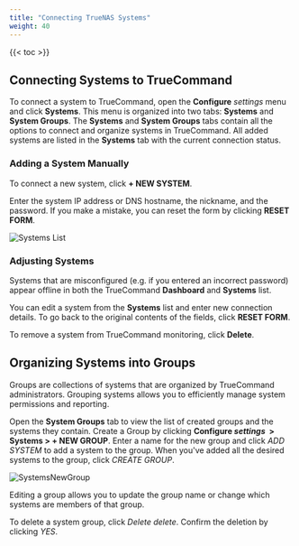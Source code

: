 ```yaml
---
title: "Connecting TrueNAS Systems"
weight: 40
---
```


{{< toc >}}

## Connecting Systems to TrueCommand

To connect a system to TrueCommand, open the **Configure** <i class="material-icons" aria-hidden="true" title="Settings">settings</i> menu and click **Systems**.
This menu is organized into two tabs: **Systems** and **System Groups**.
The **Systems** and **System Groups** tabs contain all the options to connect and organize systems in TrueCommand.
All added systems are listed in the **Systems** tab with the current connection status.

### Adding a System Manually

To connect a new system, click **+ NEW SYSTEM**.

Enter the system IP address or DNS hostname, the nickname, and the password.
If you make a mistake, you can reset the form by clicking **RESET FORM**.

![Systems List](/images/TrueCommand/2.0/SystemsPage.png "Systems List")

### Adjusting Systems

Systems that are misconfigured (e.g. if you entered an incorrect password) appear offline in both the TrueCommand **Dashboard** and **Systems** list.

You can edit a system from the **Systems** list and enter new connection details. To go back to the original contents of the fields, click **RESET FORM**.

To remove a system from TrueCommand monitoring, click **Delete**.

## Organizing Systems into Groups

Groups are collections of systems that are organized by TrueCommand administrators.
Grouping systems allows you to efficiently manage system permissions and reporting.

Open the **System Groups** tab to view the list of created groups and the systems they contain.
Create a Group by clicking **Configure <i class="material-icons" aria-hidden="true" title="Settings">settings</i>&nbsp; > Systems > + NEW GROUP**.
Enter a name for the new group and click *ADD SYSTEM* to add a system to the group.
When you've added all the desired systems to the group, click *CREATE GROUP*.

![SystemsNewGroup](/images/TrueCommand/2.0/SystemsGroupsNewGroup.png "New System Group")

Editing a group allows you to update the group name or change which systems are members of that group.

To delete a system group, click *Delete* <i class="material-icons" aria-hidden="true" title="Delete">delete</i>.
Confirm the deletion by clicking *YES*.
